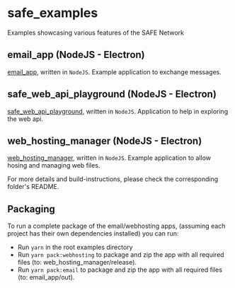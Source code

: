 # safe_examples
Examples showcasing various features of the SAFE Network

## email_app (NodeJS - Electron)
[email_app](email_app), written in `NodeJS`. Example application to exchange messages.

## safe_web_api_playground (NodeJS - Electron)
[safe_web_api_playground](safe_web_api_playground), written in `NodeJS`. Application to help in exploring the web api.


## web_hosting_manager (NodeJS - Electron)
[web_hosting_manager](web_hosting_manager), written in `NodeJS`. Example application to allow hosing and managing web files.


For more details and build-instructions, please check the corresponding folder's README.

## Packaging

To run a complete package of the email/webhosting apps, (assuming each project has their own dependencies installed) you can run:

* Run `yarn` in the root examples directory
* Run `yarn pack:webhosting` to package and zip the app with all required files (to: web_hosting_manager/release).
* Run `yarn pack:email` to package and zip the app with all required files (to: email_app/out).
